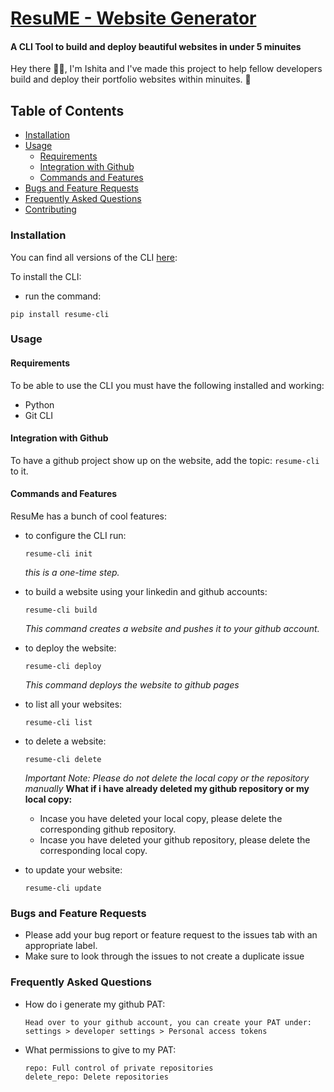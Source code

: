 # [ResuME - Website Generator ](https://github.com/ishita1805/ResuME)
#### **A CLI Tool to build and deploy beautiful websites in under 5 minuites**

Hey there 👋🏽, I'm Ishita and I've made this project to help fellow developers build and deploy their portfolio websites within minuites. 🧁

## **Table of Contents**
- [Installation](#installation)
- [Usage](#usage)
    - [Requirements](#requirements)
    - [Integration with Github](#integration-with-github)
    - [Commands and Features](#commands-and-features)
- [Bugs and Feature Requests](#bugs-and-feature-requests)
- [Frequently Asked Questions](#frequently-asked-questions)
- [Contributing](https://github.com/ishita1805/ResuME/blob/main/CONTRIBUTING.md)


### **Installation**

You can find all versions of the CLI [here](https://pypi.org/project/resume-cli/#history):

To install the CLI:
- run the command:
```
pip install resume-cli
```
### **Usage**

#### **Requirements**
To be able to use the CLI you must have the following installed and working:
- Python
- Git CLI
#### **Integration with Github**
To have a github project show up on the website, add the topic: `resume-cli` to it.

#### **Commands and Features**
ResuMe has a bunch of cool features:
- to configure the CLI run: 
    ```
    resume-cli init
    ```
    *this is a one-time step.*

- to build a website using your linkedin and github accounts:
    ```
    resume-cli build
    ```
    *This command creates a website and pushes it to your github account.*


- to deploy the website:
    ```
    resume-cli deploy
    ```
    *This command deploys the website to github pages*


- to list all your websites:
    ```
    resume-cli list
    ```


- to delete a website:
    ```
    resume-cli delete
    ```
    *Important Note: Please do not delete the local copy or the repository manually*
    **What if i have already deleted my github repository or my local copy:**
    - Incase you have deleted your local copy, please delete the corresponding github repository.
    - Incase you have deleted your github repository, please delete the corresponding local copy.

- to update your website:
    ```
    resume-cli update
    ```

### **Bugs and Feature Requests**
- Please add your bug report or feature request to the issues tab with an appropriate label.
- Make sure to look through the issues to not create a duplicate issue


### **Frequently Asked Questions**

- How do i generate my github PAT:
    
    ```
    Head over to your github account, you can create your PAT under:
    settings > developer settings > Personal access tokens
    ```

- What permissions to give to my PAT:
    ```
    repo: Full control of private repositories
    delete_repo: Delete repositories
    ```